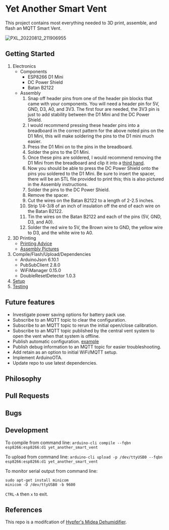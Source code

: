 # Yet Another Smart Vent

This project contains most everything needed to 3D print, assemble, and flash an MQTT Smart Vent.

![PXL_20220812_211906955](https://user-images.githubusercontent.com/4724577/184465351-95fdbfe1-2a6a-43a4-8e92-827d9840c7b6.jpg)

## Getting Started
1. Electronics
    - Components
        - ESP8266 D1 Mini
        - DC Power Shield
        - Batan B2122
    - Assembly
        1. Snap off header pins from one of the header pin blocks that came with your components. You will need a header pin for 5V, GND, D3, A0, and 3V3. The first four are needed, the 3V3 pin is just to add stability between the D1 Mini and the DC Power Shield.
        2. I would recommend pressing these header pins into a breadboard in the correct pattern for the above noted pins on the D1 Mini, this will make soldering the pins to the D1 mini much easier.
        3. Press the D1 Mini on to the pins in the breadboard.
        4. Solder the pins to the D1 Mini.
        5. Once these pins are soldered, I would recommend removing the D1 Mini from the breadboard and clip it into a [third hand](https://en.wikipedia.org/wiki/Helping_hand_(tool)).
        6. Now you should be able to press the DC Power Shield onto the pins you soldered to the D1 Mini. Be sure to insert the spacer, there will be an STL file provided to print this; this is also pictured in the Assembly instructions.
        7. Solder the pins to the DC Power Shield.
        8. Remove the spacer.
        9. Cut the wires on the Batan B2122 to a length of 2-2.5 inches.
        10. Strip 1/4-3/8 of an inch of insulation off the end of each wire on the Batan B2122.
        11. Tin the wires on the Batan B2122 and each of the pins (5V, GND, D3, and A0).
        12. Solder the red wire to 5V, the Brown wire to GND, the yellow wire to D3, and the white wire to A0.
2. 3D Printing
    - [Printing Advice](/VENT_PRINTING.md)
    - [Assembly Pictures](/VENT_ASSEMBLY.md)
3. Compile/Flash/Upload/Dependencies
    - ArduinoJson 6.10.1
    - PubSubClient 2.8.0
    - WiFiManager 0.15.0
    - DoubleResetDetector 1.0.3
4. [Setup](/SETUP.md)
5. [Testing](/TESTING.md) 

## Future features
- Investigate power saving options for battery pack use.
- Subscribe to an MQTT topic to clear the configuration.
- Subscribe to an MQTT topic to rerun the initial open/close calibration.
- Subscribe to an MQTT topic published by the central vent system to open the vent when that system is offline.
- Publish automatic configuration. [example](https://github.com/Hypfer/esp8266-midea-dehumidifier/blob/ff869266c660657da25dc90e801d583ad34b6a8d/src/esp8266-midea-dehumidifier/esp8266-midea-dehumidifier.ino#L270)
- Publish debug information to an MQTT topic for easier troubleshooting.
- Add retain as an option to initial WiFi/MQTT setup.
- Implement ArduinoOTA.
- Update repo to use latest dependencies.

## Philosophy

## Pull Requests

## Bugs

## Development
To compile from command line:
`arduino-cli compile --fqbn esp8266:esp8266:d1 yet_another_smart_vent`

To upload from command line:
`arduino-cli upload -p /dev/ttyUSB0 --fqbn esp8266:esp8266:d1 yet_another_smart_vent`

To monitor serial output from command line:
```
sudo apt-get install minicom
minicom -D /dev/ttyUSB0 -b 9600
```
`CTRL-A` then  `x` to exit.

## References
This repo is a modifcation of [Hypfer's Midea Dehumidifier](https://github.com/Hypfer/esp8266-midea-dehumidifier).
